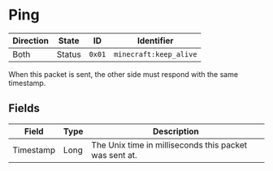 # Ping
| Direction   | State      | ID     | Identifier             |
| ----------- | ---------- | ------ | ---------------------- |
| Both        | Status     | `0x01` | `minecraft:keep_alive` |

When this packet is sent, the other side must respond with the same timestamp.

## Fields
| Field  | Type   | Description          |
| ------ | ------ | -------------------- |
| Timestamp | Long  | The Unix time in milliseconds this packet was sent at. |